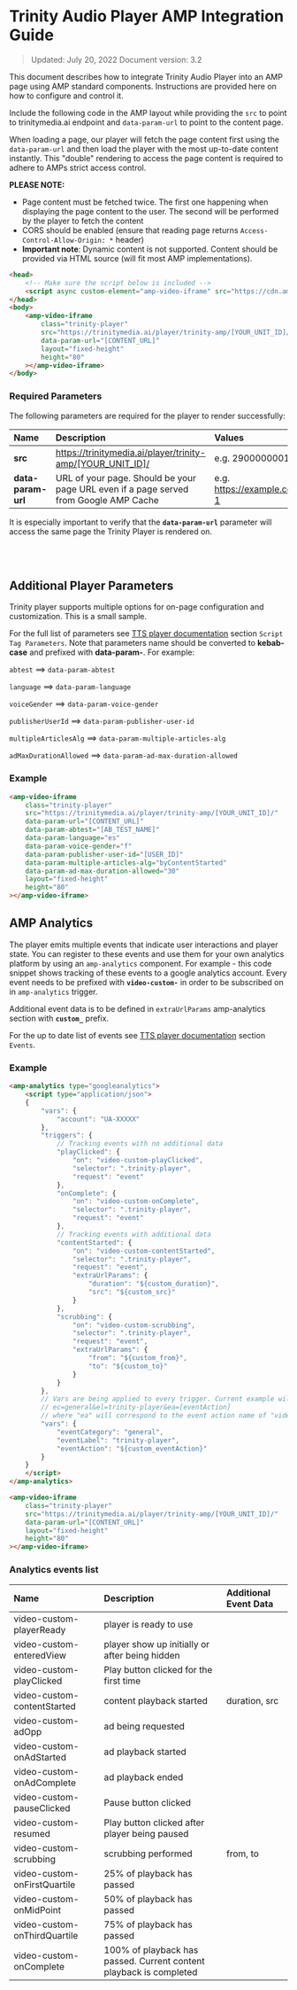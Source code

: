 # Trinity Audio Player AMP Integration Guide

> Updated: July 20, 2022
> Document version: 3.2

This document describes how to integrate Trinity Audio Player into an AMP page using AMP standard components. Instructions are provided here on how to configure and control it.

Include the following code in the AMP layout while providing the `src` to point to trinitymedia.ai endpoint and `data-param-url` to point to the content page.

When loading a page, our player will fetch the page content first using the `data-param-url` and then load the player with the most up-to-date content instantly. This "double" rendering to access the page content is required to adhere to AMPs strict access control.

**PLEASE NOTE:**
- Page content must be fetched twice. The first one happening when displaying the page content to the user. The second will be performed by the player to fetch the content
- CORS should be enabled (ensure that reading page returns `Access-Control-Allow-Origin: *` header)
- **Important note**: Dynamic content is not supported. Content should be provided via HTML source (will fit most AMP implementations).

```html
<head>
    <!-- Make sure the script below is included -->
    <script async custom-element="amp-video-iframe" src="https://cdn.ampproject.org/v0/amp-video-iframe-0.1.js"></script>
</head>
<body>
    <amp-video-iframe
        class="trinity-player"
        src="https://trinitymedia.ai/player/trinity-amp/[YOUR_UNIT_ID]/"
        data-param-url="[CONTENT_URL]"
        layout="fixed-height"
        height="80"
    ></amp-video-iframe>
</body>
```

### Required Parameters
The following parameters are required for the player to render successfully:

| Name | Description | Values |
|:-|:-|:-|
| **src** | https://trinitymedia.ai/player/trinity-amp/[YOUR_UNIT_ID]/ | e.g. 2900000001 |
| **data-param-url**&nbsp; &nbsp; &nbsp; &nbsp; &nbsp; | URL of your page. Should be your page URL even if a page served from Google AMP Cache | e.g. https://example.com/page-1 |

It is especially important to verify that the **`data-param-url`** parameter will access the same page the Trinity Player is rendered on.

<br/>
<br/>

## Additional Player Parameters

Trinity player supports multiple options for on-page configuration and customization. This is a small sample.

For the full list of parameters see [TTS player documentation](https://trinity-audio-player.s3.amazonaws.com/TTS.pdf#script-tag-parameters) section `Script Tag Parameters`. Note that parameters name should be converted to **kebab-case** and prefixed with **data-param-**. For example:

`abtest` ==> `data-param-abtest`

`language` ==> `data-param-language`

`voiceGender` ==> `data-param-voice-gender`

`publisherUserId` ==> `data-param-publisher-user-id`

`multipleArticlesAlg` ==> `data-param-multiple-articles-alg`

`adMaxDurationAllowed` ==> `data-param-ad-max-duration-allowed`


### Example

```html
<amp-video-iframe
    class="trinity-player"
    src="https://trinitymedia.ai/player/trinity-amp/[YOUR_UNIT_ID]/"
    data-param-url="[CONTENT_URL]"
    data-param-abtest="[AB_TEST_NAME]"
    data-param-language="es"
    data-param-voice-gender="f"
    data-param-publisher-user-id="[USER_ID]"
    data-param-multiple-articles-alg="byContentStarted"
    data-param-ad-max-duration-allowed="30"
    layout="fixed-height"
    height="80"
></amp-video-iframe>
```

## AMP Analytics

The player emits multiple events that indicate user interactions and player state. You can register to these events and use them for your own analytics platform by using an `amp-analytics` component. For example - this code snippet shows tracking of these events to a google analytics account. Every event needs to be prefixed with **`video-custom-`** in order to be subscribed on in `amp-analytics` trigger.

Additional event data is to be defined in `extraUrlParams` amp-analytics section with **`custom_`** prefix.

For the up to date list of events see [TTS player documentation](https://trinity-audio-player.s3.amazonaws.com/TTS.pdf#evemts) section `Events`.

### Example

```html
<amp-analytics type="googleanalytics">
    <script type="application/json">
    {
        "vars": {
            "account": "UA-XXXXX"
        },
        "triggers": {
            // Tracking events with no additional data
            "playClicked": {
                "on": "video-custom-playClicked",
                "selector": ".trinity-player",
                "request": "event"
            },
            "onComplete": {
                "on": "video-custom-onComplete",
                "selector": ".trinity-player",
                "request": "event"
            },
            // Tracking events with additional data
            "contentStarted": {
                "on": "video-custom-contentStarted",
                "selector": ".trinity-player",
                "request": "event",
                "extraUrlParams": {
                    "duration": "${custom_duration}",
                    "src": "${custom_src}"
                }
            },
            "scrubbing": {
                "on": "video-custom-scrubbing",
                "selector": ".trinity-player",
                "request": "event",
                "extraUrlParams": {
                    "from": "${custom_from}",
                    "to": "${custom_to}"
                }
            }
        },
        // Vars are being applied to every trigger. Current example will be sent to analytics platform as query params:
        // ec=general&el=trinity-player&ea=[eventAction]
        // where "ea" will correspond to the event action name of "video-custom-[eventAction]"
        "vars": {
            "eventCategory": "general",
            "eventLabel": "trinity-player",
            "eventAction": "${custom_eventAction}"
        }
    }
    </script>
</amp-analytics>

<amp-video-iframe
    class="trinity-player"
    src="https://trinitymedia.ai/player/trinity-amp/[YOUR_UNIT_ID]/"
    data-param-url="[CONTENT_URL]"
    layout="fixed-height"
    height="80"
></amp-video-iframe>
```
### Analytics events list

| Name | Description | Additional Event Data |
|:-|:-|:-|
| video-custom-playerReady | player is ready to use |
| video-custom-enteredView | player show up initially or after being hidden |
| video-custom-playClicked | Play button clicked for the first time |
| video-custom-contentStarted | content playback started | duration, src |
| video-custom-adOpp | ad being requested |
| video-custom-onAdStarted | ad playback started |
| video-custom-onAdComplete | ad playback ended |
| video-custom-pauseClicked | Pause button clicked |
| video-custom-resumed | Play button clicked after player being paused |
| video-custom-scrubbing | scrubbing performed | from, to |
| video-custom-onFirstQuartile | 25% of playback has passed |
| video-custom-onMidPoint | 50% of playback has passed |
| video-custom-onThirdQuartile | 75% of playback has passed |
| video-custom-onComplete | 100% of playback has passed. Current content playback is completed |
